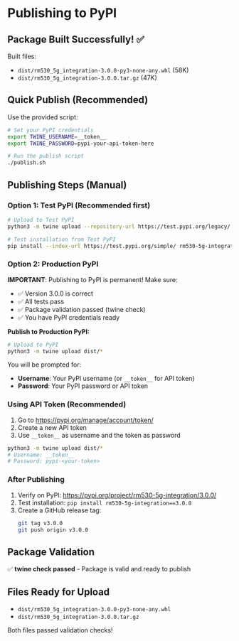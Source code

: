 # Publishing to PyPI

## Package Built Successfully! ✅

Built files:
- `dist/rm530_5g_integration-3.0.0-py3-none-any.whl` (58K)
- `dist/rm530_5g_integration-3.0.0.tar.gz` (47K)

## Quick Publish (Recommended)

Use the provided script:

```bash
# Set your PyPI credentials
export TWINE_USERNAME=__token__
export TWINE_PASSWORD=pypi-your-api-token-here

# Run the publish script
./publish.sh
```

## Publishing Steps (Manual)

### Option 1: Test PyPI (Recommended first)

```bash
# Upload to Test PyPI
python3 -m twine upload --repository-url https://test.pypi.org/legacy/ dist/*

# Test installation from Test PyPI
pip install --index-url https://test.pypi.org/simple/ rm530-5g-integration
```

### Option 2: Production PyPI

**IMPORTANT**: Publishing to PyPI is permanent! Make sure:
- ✅ Version 3.0.0 is correct
- ✅ All tests pass
- ✅ Package validation passed (twine check)
- ✅ You have PyPI credentials ready

**Publish to Production PyPI:**

```bash
# Upload to PyPI
python3 -m twine upload dist/*
```

You will be prompted for:
- **Username**: Your PyPI username (or `__token__` for API token)
- **Password**: Your PyPI password or API token

### Using API Token (Recommended)

1. Go to https://pypi.org/manage/account/token/
2. Create a new API token
3. Use `__token__` as username and the token as password

```bash
python3 -m twine upload dist/*
# Username: __token__
# Password: pypi-<your-token>
```

### After Publishing

1. Verify on PyPI: https://pypi.org/project/rm530-5g-integration/3.0.0/
2. Test installation: `pip install rm530-5g-integration==3.0.0`
3. Create a GitHub release tag:
   ```bash
   git tag v3.0.0
   git push origin v3.0.0
   ```

## Package Validation

✅ **twine check passed** - Package is valid and ready to publish

## Files Ready for Upload

- `dist/rm530_5g_integration-3.0.0-py3-none-any.whl`
- `dist/rm530_5g_integration-3.0.0.tar.gz`

Both files passed validation checks!

